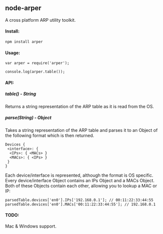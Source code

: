 node-arper
----------

A cross platform ARP utility toolkit.

#### Install:

```
npm install arper
```

#### Usage:

```
var arper = require('arper');

console.log(arper.table());
```

#### API:

##### table() - String
Returns a string representation of the ARP table as it is read from the OS.

##### parse(String) - Object
Takes a string representation of the ARP table and parses it to an Object
of the following format which is then returned.

```
Devices {
 <interface>: {
  <IPs>: { <MACs> }
  <MACs>: { <IPs> }
 }
}
```

Each device/interface is represented, although the format is OS specific.
Every device/interface Object contains an IPs Object and a MACs Object.
Both of these Objects contain each other, allowing you to lookup a MAC or IP:

```
parsedTable.devices['en0'].IPs['192.168.0.1']; // 00:11:22:33:44:55
parsedTable.devices['en0'].MACs['00:11:22:33:44:55']; // 192.168.0.1
```

#### TODO:

Mac & Windows support.
